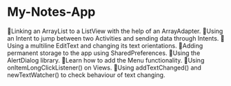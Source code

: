 # My-Notes-App

📱Linking an ArrayList to a ListView with the help of an ArrayAdapter.
📱Using an Intent to jump between two Activities and sending data through Intents.
📱Using a multiline EditText and changing its text orientations.
📱Adding permanent storage to the app using SharedPreferences.
📱Using the AlertDialog library.
📱Learn how to add the Menu functionality.
📱Using onItemLongClickListener() on Views.
📱Using addTextChanged() and newTextWatcher() to check behaviour of text changing.
